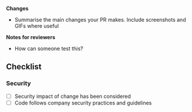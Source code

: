 **Changes**

- Summarise the main changes your PR makes. Include screenshots and GIFs where useful

**Notes for reviewers**

- How can someone test this?

## Checklist

### Security

- [ ] Security impact of change has been considered
- [ ] Code follows company security practices and guidelines
